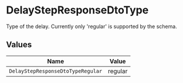 # DelayStepResponseDtoType

Type of the delay. Currently only 'regular' is supported by the schema.


## Values

| Name                              | Value                             |
| --------------------------------- | --------------------------------- |
| `DelayStepResponseDtoTypeRegular` | regular                           |